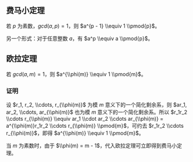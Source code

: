 ## 费马小定理

若 $p$ 为素数，$gcd(a, p) = 1$，则 $a^{p - 1} \\equiv 1 \\pmod{p}$。

另一个形式：对于任意整数 $a$，有 $a^p \\equiv a \\pmod{p}$。

## 欧拉定理

若 $gcd(a, m) = 1$，则 $a^{\\phi(m)} \\equiv 1 \\pmod{m}$。

### 证明

设 $r_1, r_2, \\cdots, r_{\\phi(m)}$ 为模 $m$ 意义下的一个简化剩余系，则 $ar_1, ar_2, \\cdots, ar_{\\phi(m)}$ 也为模 $m$ 意义下的一个简化剩余系。所以 $r_1r_2 \\cdots r_{\\phi(m)} \\equiv ar_1 \\cdot ar_2 \\cdots ar_{\\phi(m)} = a^{\\phi(m)}r_1r_2 \\cdots r_{\\phi(m)} \\pmod{m}$，可约去 $r_1r_2 \\cdots r_{\\phi(m)}$，即得 $a^{\\phi(m)} \\equiv 1 \\pmod{m}$。

当 $m$ 为素数时，由于 $\\phi(m) = m - 1$，代入欧拉定理可立即得到费马小定理。
